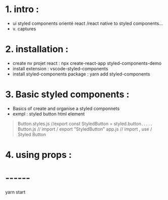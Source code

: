 # 1. intro : 
+ ui styled components orienté react /react native to styled components...
+ v. captures

# 2. installation :
+ create nv projet react : npx create-react-app styled-components-demo 
+ install extension : vscode-styled-components
+ install styled-components package : yarn add styled-components


# 3. Basic styled components :
+ Basics of create and organise a styled componnets
+ exmpl : styled button html element
> Button.styles.js //export const StyledButton = styled.button`.....`
> Button.js // import / export "StyledButton"
> app.js // import , use / <StyledButton>Styled Button</StyledButton>

# 4. using props :




# ------
yarn start